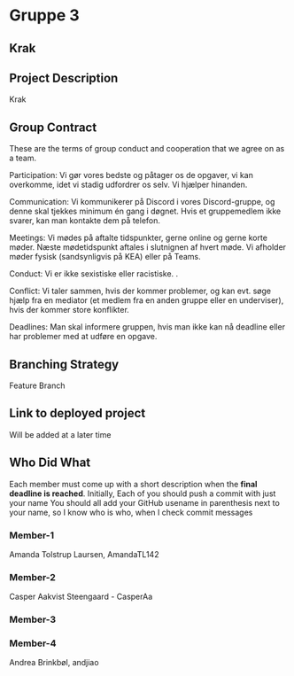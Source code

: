 # Gruppe 3

## Krak

## Project Description
Krak

## Group Contract
These are the terms of group conduct and cooperation that we agree on as a team.
 
Participation: Vi gør vores bedste og påtager os de opgaver, vi kan overkomme, idet vi stadig udfordrer os selv. Vi hjælper hinanden.
 
Communication: Vi kommunikerer på Discord i vores Discord-gruppe, og denne skal tjekkes minimum én gang i døgnet. Hvis et gruppemedlem ikke svarer, kan man kontakte dem på telefon.
 
Meetings: Vi mødes på aftalte tidspunkter, gerne online og gerne korte møder. Næste mødetidspunkt aftales i slutnignen af hvert møde.
Vi afholder møder fysisk (sandsynligvis på KEA) eller på Teams.
 
Conduct: Vi er ikke sexistiske eller racistiske. .

Conflict: Vi taler sammen, hvis der kommer problemer, og kan evt. søge hjælp fra en mediator (et medlem fra en anden gruppe eller en underviser), hvis der kommer store konflikter.
 
Deadlines: Man skal informere gruppen, hvis man ikke kan nå deadline eller har problemer med at udføre en opgave.
 

## Branching Strategy
Feature Branch

## Link to deployed project
Will be added at a later time

## Who Did What
Each member must come up with a short description when the **final deadline is reached**.
Initially, Each of you should push a commit with just your name
You should all add your GitHub usename in parenthesis next to your name, so I know who is who, when I check commit messages

### Member-1
Amanda Tolstrup Laursen, AmandaTL142


### Member-2
Casper Aakvist Steengaard - CasperAa


### Member-3


### Member-4
Andrea Brinkbøl, andjiao
